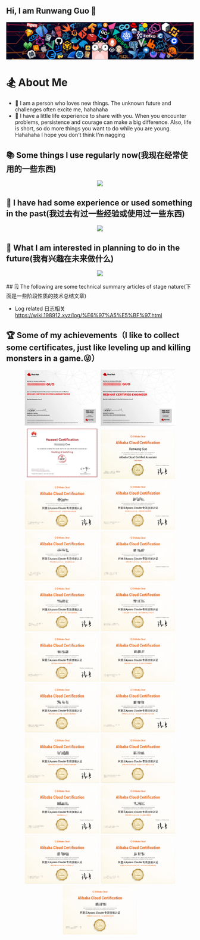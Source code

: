 ## Hi, I am Runwang Guo 👋

![header](IMAGE/header.png)

# 🏂 About Me

- 🌱 I am a person who loves new things. The unknown future and challenges often excite me, hahahaha
- 🌈 I have a little life experience to share with you. When you encounter problems, persistence and courage can make a big difference. Also, life is short, so do more things you want to do while you are young. Hahahaha I hope you don't think I'm nagging

## 📚 Some things I use regularly now(我现在经常使用的一些东西)

<p align="center">
  <a href="#">
    <img src="https://simple-skill-icons.shengruxiahuaya.workers.dev/svg?i=nginx,git,gitlab,github,githubactions,go,docker,containerd,kubernetes,lens,istio,sonarqube,npm,pnpm,yarn,centos,redis,mysql,postgresql,outline,gnubash,homebrew,alibabacloud,apachemaven,uptimekuma" />
  </a>
</p>

## 🔋 I have had some experience or used something in the past(我过去有过一些经验或使用过一些东西)

<p align="center">
  <a href="#">
    <img src="https://simple-skill-icons.shengruxiahuaya.workers.dev/svg?i=selenium,pytest,testrail,python,mongodb,wikidotjs,portainer,rabbitmq,vmware" />
  </a>
</p>

## 🔭 What I am interested in planning to do in the future(我有兴趣在未来做什么)

<p align="center">
  <a href="#">
    <img src="https://simple-skill-icons.shengruxiahuaya.workers.dev/svg?i=react,tsnode,swift" />
  </a>
</p>
## 🗒️ The following are some technical summary articles of stage nature(下面是一些阶段性质的技术总结文章)

- Log related 日志相关  https://wiki.198912.xyz/log/%E6%97%A5%E5%BF%97.html

## 🏆 Some of my achievements（I like to collect some certificates, just like leveling up and killing monsters in a game.😜）

<p align="center">   
	<img src="IMAGE/rhcsa.jpeg" alt="rhcsa.jpeg" width="200">   
  <img src="IMAGE/rhce.jpeg" alt="rhce.jpeg" width="200">   
  <img src="IMAGE/hcip-rs.jpeg" alt="hcip-rs.jpeg" width="200"> 
  <img src="IMAGE/aca.png" alt="aca.jpeg" width="200"> 
  <img src="IMAGE/存储的降本增效及运维.jpg" alt="存储的降本增效及运维.jpg" width="200">
  <img src="IMAGE/存储应用与数据管理.jpg" alt="存储应用与数据管理.jpg" width="200">
  <img src="IMAGE/服务器迁移上云.jpg" alt="服务器迁移上云.jpg" width="200">
  <img src="IMAGE/高可用应用架构.jpg" alt="高可用应用架构.jpg" width="200">
  <img src="IMAGE/基于存储产品快速搭建网盘.jpg" alt="基于存储产品快速搭建网盘.jpg" width="200">
  <img src="IMAGE/基于容器搭建企业级应用.jpg" alt="基于容器搭建企业级应用.jpg" width="200">
  <img src="IMAGE/基于MaxCompute的热门话题分析.jpg" alt="基于MaxCompute的热门话题分析.jpg" width="200">
  <img src="IMAGE/企业级云上网络构建.jpg" alt="企业级云上网络构建.jpg" width="200">
  <img src="IMAGE/企业级ECS集群构建.jpg" alt="企业级ECS集群构建.jpg" width="200">
  <img src="IMAGE/日志服务SLS实现云产品可观测.jpg" alt="日志服务SLS实现云产品可观测.jpg" width="200">
  <img src="IMAGE/容器应用与集群管理.jpg" alt="容器应用与集群管理.jpg" width="200">
  <img src="IMAGE/使用OpenAPI管理云上资源.jpg" alt="使用OpenAPI管理云上资源.jpg" width="200">
  <img src="IMAGE/云服务器ECS入门.jpg" alt="云服务器ECS入门.jpg" width="200">
  <img src="IMAGE/ECS基础运维管理.jpg" alt="ECS基础运维管理.jpg" width="200">
  <img src="IMAGE/ECS快速入门.jpg" alt="ECS快速入门.jpg" width="200">
  <img src="IMAGE/Serverless 应用快速体验.jpg" alt="Serverless 应用快速体验.jpg" width="200">
  <img src="IMAGE/SQL基础开发与应用.jpg" alt="SQL基础开发与应用.jpg" width="200">
</p>


